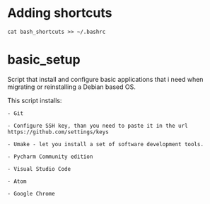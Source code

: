 
# Adding shortcuts
`cat bash_shortcuts >> ~/.bashrc`


# basic_setup
Script that install and configure basic applications that i need when migrating or reinstalling a Debian based OS.

This script installs:
    
    - Git
    
    - Configure SSH key, than you need to paste it in the url https://github.com/settings/keys
    
    - Umake - let you install a set of software development tools.
    
    - Pycharm Community edition
    
    - Visual Studio Code
    
    - Atom
    
    - Google Chrome
